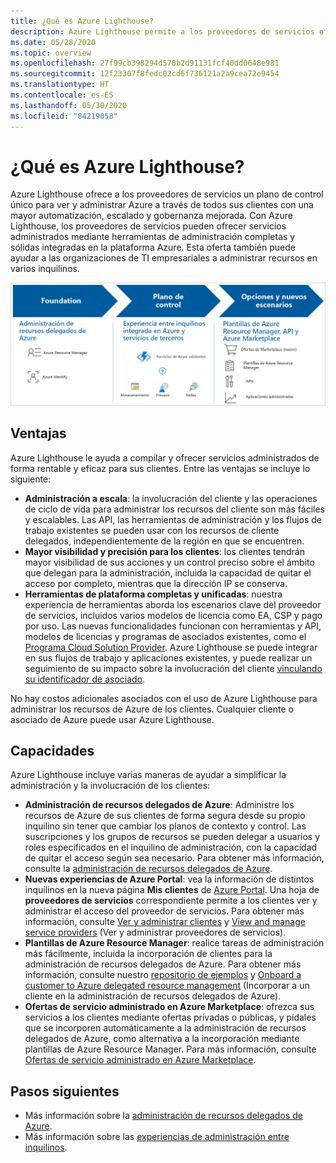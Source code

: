 ```yaml
---
title: ¿Qué es Azure Lighthouse?
description: Azure Lighthouse permite a los proveedores de servicios ofrecer servicios administrados para sus clientes con mayor automatización y eficacia a escala.
ms.date: 05/28/2020
ms.topic: overview
ms.openlocfilehash: 27f99cb398294d570b2d91131fcf40dd0648e981
ms.sourcegitcommit: 12f23307f8fedc02cd6f736121a2a9cea72e9454
ms.translationtype: HT
ms.contentlocale: es-ES
ms.lasthandoff: 05/30/2020
ms.locfileid: "84219058"
---
```

# <a name="what-is-azure-lighthouse"></a>¿Qué es Azure Lighthouse?

Azure Lighthouse ofrece a los proveedores de servicios un plano de control único para ver y administrar Azure a través de todos sus clientes con una mayor automatización, escalado y gobernanza mejorada. Con Azure Lighthouse, los proveedores de servicios pueden ofrecer servicios administrados mediante herramientas de administración completas y sólidas integradas en la plataforma Azure. Esta oferta también puede ayudar a las organizaciones de TI empresariales a administrar recursos en varios inquilinos.

![Diagrama de información general de Azure Lighthouse](media/azure-lighthouse-overview.jpg)

## <a name="benefits"></a>Ventajas

Azure Lighthouse le ayuda a compilar y ofrecer servicios administrados de forma rentable y eficaz para sus clientes. Entre las ventajas se incluye lo siguiente:

- **Administración a escala**: la involucración del cliente y las operaciones de ciclo de vida para administrar los recursos del cliente son más fáciles y escalables. Las API, las herramientas de administración y los flujos de trabajo existentes se pueden usar con los recursos de cliente delegados, independientemente de la región en que se encuentren.
- **Mayor visibilidad y precisión para los clientes**: los clientes tendrán mayor visibilidad de sus acciones y un control preciso sobre el ámbito que delegan para la administración, incluida la capacidad de quitar el acceso por completo, mientras que la dirección IP se conserva.
- **Herramientas de plataforma completas y unificadas**: nuestra experiencia de herramientas aborda los escenarios clave del proveedor de servicios, incluidos varios modelos de licencia como EA, CSP y pago por uso. Las nuevas funcionalidades funcionan con herramientas y API, modelos de licencias y programas de asociados existentes, como el [Programa Cloud Solution Provider](https://docs.microsoft.com/partner-center/csp-overview). Azure Lighthouse se puede integrar en sus flujos de trabajo y aplicaciones existentes, y puede realizar un seguimiento de su impacto sobre la involucración del cliente [vinculando su identificador de asociado](../billing/billing-partner-admin-link-started.md).

No hay costos adicionales asociados con el uso de Azure Lighthouse para administrar los recursos de Azure de los clientes. Cualquier cliente o asociado de Azure puede usar Azure Lighthouse.

## <a name="capabilities"></a>Capacidades

Azure Lighthouse incluye varias maneras de ayudar a simplificar la administración y la involucración de los clientes:

- **Administración de recursos delegados de Azure**: Administre los recursos de Azure de sus clientes de forma segura desde su propio inquilino sin tener que cambiar los planos de contexto y control. Las suscripciones y los grupos de recursos se pueden delegar a usuarios y roles especificados en el inquilino de administración, con la capacidad de quitar el acceso según sea necesario. Para obtener más información, consulte la [administración de recursos delegados de Azure](concepts/azure-delegated-resource-management.md).
- **Nuevas experiencias de Azure Portal**: vea la información de distintos inquilinos en la nueva página **Mis clientes** de [Azure Portal](https://portal.azure.com). Una hoja de **proveedores de servicios** correspondiente permite a los clientes ver y administrar el acceso del proveedor de servicios. Para obtener más información, consulte [Ver y administrar clientes](./how-to/view-manage-customers.md) y [View and manage service providers](how-to/view-manage-service-providers.md) (Ver y administrar proveedores de servicios).
- **Plantillas de Azure Resource Manager**: realice tareas de administración más fácilmente, incluida la incorporación de clientes para la administración de recursos delegados de Azure. Para obtener más información, consulte nuestro [repositorio de ejemplos](https://github.com/Azure/Azure-Lighthouse-samples/tree/master/templates) y [Onboard a customer to Azure delegated resource management](how-to/onboard-customer.md) (Incorporar a un cliente en la administración de recursos delegados de Azure).
- **Ofertas de servicio administrado en Azure Marketplace**: ofrezca sus servicios a los clientes mediante ofertas privadas o públicas, y pídales que se incorporen automáticamente a la administración de recursos delegados de Azure, como alternativa a la incorporación mediante plantillas de Azure Resource Manager. Para más información, consulte [Ofertas de servicio administrado en Azure Marketplace](concepts/managed-services-offers.md).

## <a name="next-steps"></a>Pasos siguientes

- Más información sobre la [administración de recursos delegados de Azure](concepts/azure-delegated-resource-management.md).
- Más información sobre las [experiencias de administración entre inquilinos](concepts/cross-tenant-management-experience.md).
